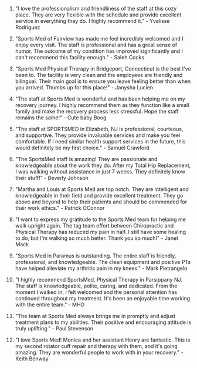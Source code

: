 1. "I love the professionalism and friendliness of the staff at this cozy place. They are very flexible with the schedule and provide excellent service in everything they do. I highly recommend it." - Yvelisse Rodríguez

2. "Sports Med of Fairview has made me feel incredibly welcomed and I enjoy every visit. The staff is professional and has a great sense of humor. The outcome of my condition has improved significantly and I can't recommend this facility enough." - Saleh Cocks

3. "Sports Med Physical Therapy in Bridgeport, Connecticut is the best I've been to. The facility is very clean and the employees are friendly and bilingual. Their main goal is to ensure you leave feeling better than when you arrived. Thumbs up for this place!" - Janysha Lucien

4. "The staff at Sports Med is wonderful and has been helping me on my recovery journey. I highly recommend them as they function like a small family and make the recovery process less stressful. Hope the staff remains the same!" - Cute baby Boog

5. "The staff at SPORTSMED in Elizabeth, NJ is professional, courteous, and supportive. They provide invaluable services and make you feel comfortable. If I need similar health support services in the future, this would definitely be my first choice." - Samuel Crawford

6. "The SportsMed staff is amazing! They are passionate and knowledgeable about the work they do. After my Total Hip Replacement, I was walking without assistance in just 7 weeks. They definitely know their stuff!" - Beverly Johnson

7. "Martha and Louis at Sports Med are top notch. They are intelligent and knowledgeable in their field and provide excellent treatment. They go above and beyond to help their patients and should be commended for their work ethics." - Patrick OConnor

8. "I want to express my gratitude to the Sports Med team for helping me walk upright again. The tag team effort between Chiropractic and Physical Therapy has reduced my pain in half. I still have some healing to do, but I'm walking so much better. Thank you so much!" - Janet Mack

9. "Sports Med in Paramus is outstanding. The entire staff is friendly, professional, and knowledgeable. The clean equipment and positive PTs have helped alleviate my arthritis pain in my knees." - Mark Pietrangelo

10. "I highly recommend SportsMed, Physical Therapy in Parsippany NJ. The staff is knowledgeable, polite, caring, and dedicated. From the moment I walked in, I felt welcomed and the personal attention has continued throughout my treatment. It's been an enjoyable time working with the entire team." - MHO

11. "The team at Sports Med always brings me in promptly and adjust treatment plans to my abilities. Their positive and encouraging attitude is truly uplifting." - Paul Stevenson

12. "I love Sports Med! Monica and her assistant Henry are fantastic. This is my second rotator cuff repair and therapy with them, and it's going amazing. They are wonderful people to work with in your recovery." - Keith Benway